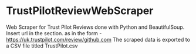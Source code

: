 # TrustPilotReviewWebScraper

Web Scraper for Trust Pilot Reviews done with Python and BeautifulSoup.
Insert url in the <insert url> section.
<insert url> as in the form - https://uk.trustpilot.com/review/github.com
The scraped data is exported to a CSV file titled TrustPilot.csv
